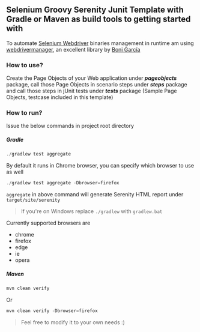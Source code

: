 ## Selenium Groovy Serenity Junit Template with Gradle or Maven as build tools to getting started with

To automate [Selenium Webdriver](https://docs.seleniumhq.org/projects/webdriver/) binaries management in runtime am using [webdrivermanager](https://github.com/bonigarcia/webdrivermanager), an excellent library by [Boni García](https://github.com/bonigarcia) 

### How to use?
Create the Page Objects of your Web application under **_pageobjects_** package, call those Page Objects in scenario steps under **_steps_** package and call those steps in jUnit tests under **_tests_** package (Sample Page Objects, testcase included in this template)

### How to run?
Issue the below commands in project root directory
 
 ##### Gradle
```javascript
./gradlew test aggregate
```
By default it runs in Chrome browser, you can specify which browser to use as well
```javascript
./gradlew test aggregate -Dbrowser=firefox
```
`aggregate` in above command will generate Serenity HTML report under `target/site/serenity`
>If you're on Windows replace `./gradlew` with `gradlew.bat`

Currently supported browsers are 
* chrome
* firefox
* edge
* ie
* opera 

##### Maven
```javascript
mvn clean verify
```
Or
```javascript
mvn clean verify -Dbrowser=firefox
```
> Feel free to modify it to your own needs :)